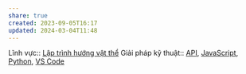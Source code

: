```yaml
---
share: true
created: 2023-09-05T16:17
updated: 2024-03-04T11:48
---
```

Lĩnh vực:: [Lập trình hướng vật thể](../L%C4%A9nh%20v%E1%BB%B1c/L%E1%BA%ADp%20tr%C3%ACnh%20h%C6%B0%E1%BB%9Bng%20v%E1%BA%ADt%20th%E1%BB%83.md)
Giải pháp kỹ thuật:: [API](../Gi%E1%BA%A3i%20ph%C3%A1p%20k%E1%BB%B9%20thu%E1%BA%ADt/API.md), [JavaScript](../Gi%E1%BA%A3i%20ph%C3%A1p%20k%E1%BB%B9%20thu%E1%BA%ADt/JavaScript.md), [Python](../Gi%E1%BA%A3i%20ph%C3%A1p%20k%E1%BB%B9%20thu%E1%BA%ADt/Python.md), [VS Code](../Gi%E1%BA%A3i%20ph%C3%A1p%20k%E1%BB%B9%20thu%E1%BA%ADt/VS%20Code.md)